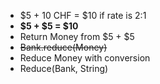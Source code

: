 -   $5 + 10 CHF = $10 if rate is 2:1
- **$5 + $5 = $10**
-   Return Money from $5 + $5
- ~~Bank.reduce(Money)~~
-   Reduce Money with conversion
-   Reduce(Bank, String)
